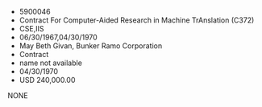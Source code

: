 * 5900046
* Contract For Computer-Aided Research in           Machine TrAnslation (C372)
* CSE,IIS
* 06/30/1967,04/30/1970
* May Beth Givan, Bunker Ramo Corporation
* Contract
*   name not available
* 04/30/1970
* USD 240,000.00

NONE